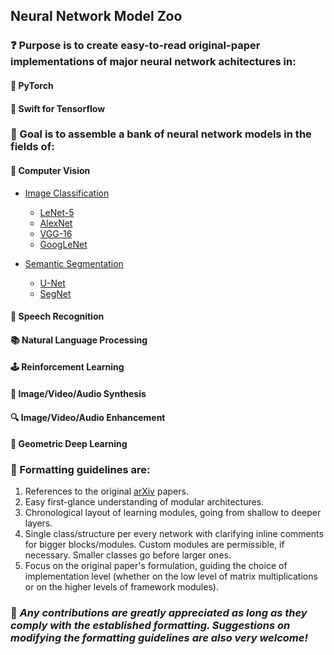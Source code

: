## Neural Network Model Zoo

### :question: Purpose is to create easy-to-read original-paper implementations of major neural network achitectures in:

#### :dragon: PyTorch

#### :eagle: Swift for Tensorflow

### :dart: Goal is to assemble a bank of neural network models in the fields of:

#### :eyes: Computer Vision

- [Image Classification](https://github.com/geotrush/Neural-Network-Model-Zoo/blob/main/PyTorch/Computer%20Vision/Image%20Classification)
  - [LeNet-5](https://github.com/geotrush/Neural-Network-Zoo/blob/main/PyTorch/Computer%20Vision/Image%20Classification/LeNet-5.py)
  - [AlexNet](https://github.com/geotrush/Neural-Network-Model-Zoo/blob/main/PyTorch/Computer%20Vision/Image%20Classification/AlexNet.py)
  - [VGG-16](https://github.com/geotrush/Neural-Network-Model-Zoo/blob/main/PyTorch/Computer%20Vision/Image%20Classification/VGG-16.py)
  - [GoogLeNet](https://github.com/geotrush/Neural-Network-Zoo/blob/main/PyTorch/Computer%20Vision/Image%20Classification/GoogLeNet.py)

- [Semantic Segmentation](https://github.com/geotrush/Neural-Network-Model-Zoo/tree/main/PyTorch/Computer%20Vision/Semantic%20Segmentation)
  - [U-Net](https://github.com/geotrush/Neural-Network-Model-Zoo/blob/main/PyTorch/Computer%20Vision/Semantic%20Segmentation/U-Net.py)
  - [SegNet](https://github.com/geotrush/Neural-Network-Model-Zoo/blob/main/PyTorch/Computer%20Vision/Semantic%20Segmentation/SegNet.py)

#### :speech_balloon: Speech Recognition

#### :books: Natural Language Processing

#### :joystick: Reinforcement Learning

#### :art: Image/Video/Audio Synthesis

#### :mag: Image/Video/Audio Enhancement

#### :dna: Geometric Deep Learning

### :straight_ruler: Formatting guidelines are:

1. References to the original [arXiv](https://arxiv.org/) papers.
2. Easy first-glance understanding of modular architectures.
3. Chronological layout of learning modules, going from shallow to deeper layers.
4. Single class/structure per every network with clarifying inline comments for bigger blocks/modules. Custom modules are permissible, if necessary. Smaller classes go before larger ones.
5. Focus on the original paper's formulation, guiding the choice of implementation level (whether on the low level of matrix multiplications or on the higher levels of framework modules).

### :hugs: *Any contributions are greatly appreciated as long as they comply with the established formatting. Suggestions on modifying the formatting guidelines are also very welcome!*
